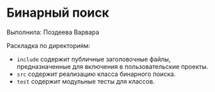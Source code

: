# Бинарный поиск

Выполнила: Поздеева Варвара

Раскладка по директориям:

  - `include` содержит публичные заголовочные файлы, предназначенные для
    включения в пользовательские проекты.
  - `src` содержит реализацию класса бинарного поиска.
  - `test` содержит модульные тесты для классов.

<!-- - `docs` содержит документацию на класс. -->

